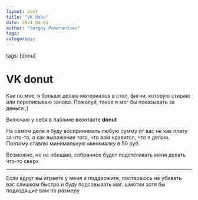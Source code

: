 ```yaml
---
layout: post
title: "VK donu"
date: 2021-04-01
author: "Sergey Pomerantsev"
tags:
categories:
---
```

tags: [donu]

# VK donut

Как по мне, я больше делаю материалов в стол, фигни, которую стираю или переписываю заново. Пожалуй, такое я мог бы показывать за деньги ;)

Включаю у себя в паблике вконтакте **donut**

На самом деле я буду воспринимать любую сумму от вас не как плату за что-то, а как выражение того, что вам нравится, что я делаю. Поэтому ставлю минимальную минималку в 50 руб.

Возможно, но не обещаю, собранное будет подстёгивать меня делать что-то сверх

---

Если вдруг вы играете у меня и поддержите, постараюсь не убивать вас слишком быстро и буду подсовывать маг. шмотки хотя бы подходящие вам по размеру
